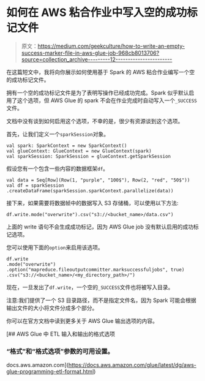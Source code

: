 # 如何在 AWS 粘合作业中写入空的成功标记文件

> 原文：<https://medium.com/geekculture/how-to-write-an-empty-success-marker-file-in-aws-glue-job-968cb8013706?source=collection_archive---------12----------------------->

在这篇短文中，我将向你展示如何使用基于 Spark 的 AWS 粘合作业编写一个空的成功标记文件。

拥有一个空的成功标记文件是为了表明写操作已经成功完成。Spark 似乎默认启用了这个选项，但 AWS Glue 的 spark 不会在作业完成时自动写入一个`_SUCCESS`文件。

文档中没有谈到如何启用这个选项，不幸的是，很少有资源谈到这个选项。

首先，让我们定义一个`sparkSession`对象。

```
val spark: SparkContext = new SparkContext()
val glueContext: GlueContext = new GlueContext(spark)
val sparkSession: SparkSession = glueContext.getSparkSession
```

假设您有一个包含一些内容的数据框架`df`。

```
val data = Seq[Row](Row(1, "purple", "100$"), Row(2, "red", "50$"))
val df = sparkSession
.createDataFrame(sparkSession.sparkContext.parallelize(data))
```

接下来，如果需要将数据帧中的数据写入 S3 存储桶，可以使用以下方法:

```
df.write.mode("overwrite").csv("s3://<bucket_name>/data.csv")
```

上面的 write 语句不会生成成功标记，因为 AWS Glue job 没有默认启用的成功标记选项。

您可以使用下面的`option`来启用该选项。

```
df.write
.mode("overwrite")
.option("mapreduce.fileoutputcommitter.marksuccessfuljobs", true)
.csv("s3://<bucket_name>/<my_directory_path>/")
```

现在，一旦发出了`df.write`，一个空的`_SUCCESS`文件也将被写入目录。

注意:我们提供了一个 S3 目录路径，而不是指定文件名，因为 Spark 可能会根据输出文件的大小将文件分成多个部分。

你可以在官方文档中读到更多关于 AWS Glue 输出选项的内容。

 [## AWS Glue 中 ETL 输入和输出的格式选项

### “格式”和“格式选项”参数的可用设置。

docs.aws.amazon.com](https://docs.aws.amazon.com/glue/latest/dg/aws-glue-programming-etl-format.html)
